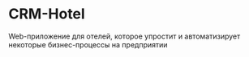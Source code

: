 # CRM-Hotel
Web-приложение для отелей, которое упростит и автоматизирует некоторые бизнес-процессы на предприятии 
